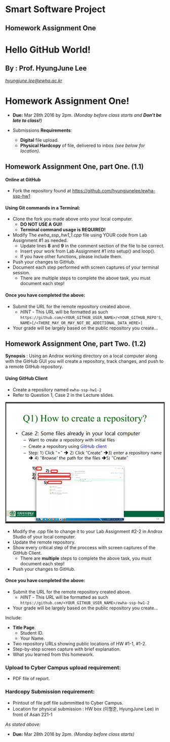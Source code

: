# Smart Software Project

## Homework Assignment One

# Hello GitHub World!

## By : Prof. HyungJune Lee

*hyungjune.lee@ewha.ac.kr*

# Homework Assignment One!

* **Due:** Mar 28th 2016 by 2pm. *(Monday before class starts and **Don't be late to class!**)*

* Submissions **Requirements**:
  * **Digital** file upload.
  * **Physical Hardcopy** of file, delivered to inbox *(see below for location)*.

## Homework Assignment One, part One. (1.1)

#### Online at GitHub

* Fork the repository found at https://github.com/hyungjunelee/ewha-ssp-hw1

#### Using Git commands in a Terminal:

* Clone the fork you made above onto your local computer.
  * **DO NOT USE A GUI!**
  * **Terminal command usage is REQUIRED!**
* Modify The *ewha_ssp_hw1_1.cpp* file using YOUR code from Lab Assignment #1 as needed.
  * Update lines **8** and **9** in the comment section of the file to be correct.
  * Insert your work from Lab Assignment #1 into setup() and loop().
  * If you have other functions, please include them.
* Push your changes to GitHub.
* Document each step performed with screen captures of your terminal session.
  * There are multiple steps to complete the above task, you must document each step!

#### Once you have completed the above:

* Submit the URL for the remote repository created above.
  * *HINT* - This URL will be formatted as such `https://github.com/<YOUR_GITHUB_USER_NAME>/<YOUR_GITHUB_REPO'S_NAME>[/<THERE_MAY_OR_MAY_NOT_BE_ADDITIONAL_DATA_HERE>]`
* Your grade will be largely based on the public repository you create...

## Homework Assignment One, part Two. (1.2)

**Synopsis** : Using an Androx working directory on a local computer along with the GitHub GUI you will create a repository, track changes, and push to a remote GitHub repository.

#### Using GitHub Client

* Create a repository named `ewha-ssp-hw1-2`
* Refer to Question 1, Case 2 in the Lecture slides.

![image_of_slide](img/slide_to_reference.jpg)

* Modify the .cpp file to change it to your Lab Assignment #2-2 in Androx Studio of your local computer.
* Update the remote repository.
* Show every critical step of the proccess with screen captures of the GitHub Client.
  * There are **multiple** steps to complete the above task, you must document each step!
* Push your changes to GitHub.

#### Once you have completed the above:

* Submit the URL for the remote repository created above.
  * *HINT* - This URL will be formatted as such `https://github.com/<YOUR_GITHUB_USER_NAME>/ewha-ssp-hw1-2`
* Your grade will be largely based on the public repository you create...

Include:
* **Title Page**.
  * Student ID.
  * Your Name.
* Two repository URLs showing public locations of HW #1-1, #1-2.
* Step-by-step screen capture with brief explanation.
* What you learned from this homework.

### **Upload to Cyber Campus upload requirement**:

* PDF file of report.

### **Hardcopy Submission requirement**:

* Printout of file pdf file submmitted to Cyber Campus.
* Location for physical submission : HW box (이형준, HyungJune Lee) in front of Asan 221-1

*As stated above:*

* **Due:** Mar 28th 2016 by 2pm. *(Monday before class starts)*
